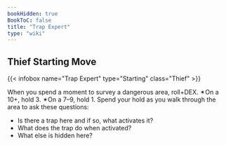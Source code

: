 ```yaml
---
bookHidden: true
BookToC: false
title: "Trap Expert"
type: "wiki"
---
```

## Thief Starting Move
{{< infobox name="Trap Expert" type="Starting" class="Thief" >}}

When you spend a moment to survey a dangerous area, roll+DEX. ✴On a 10+, hold 3. ✴On a 7–9, hold 1. Spend your hold as you walk through the area to ask these questions:
  * Is there a trap here and if so, what activates it?
  * What does the trap do when activated?
  * What else is hidden here?